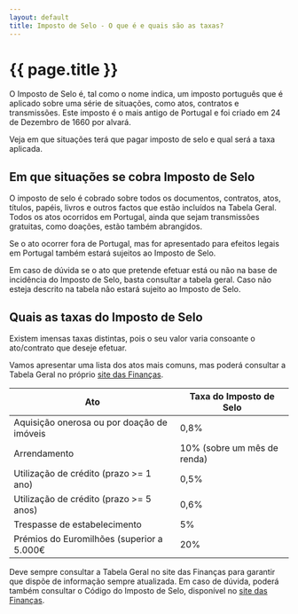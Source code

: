 ```yaml
---
layout: default
title: Imposto de Selo - O que é e quais são as taxas?
---
```


# {{ page.title }}

O Imposto de Selo é, tal como o nome indica, um imposto português que é aplicado sobre uma série de situações, como atos, contratos e transmissões.
Este imposto é o mais antigo de Portugal e foi criado em 24 de Dezembro de 1660 por alvará.

Veja em que situações terá que pagar imposto de selo e qual será a taxa aplicada.

## Em que situações se cobra Imposto de Selo

O imposto de selo é cobrado sobre todos os documentos, contratos, atos, títulos, papéis, livros e outros factos que estão incluídos na Tabela Geral. Todos os atos ocorridos em Portugal, ainda que sejam transmissões gratuitas, como doações, estão também abrangidos.

Se o ato ocorrer fora de Portugal, mas for apresentado para efeitos legais em Portugal também estará sujeitos ao Imposto de Selo.

Em caso de dúvida se o ato que pretende efetuar está ou não na base de incidência do Imposto de Selo, basta consultar a tabela geral. Caso não esteja descrito na tabela não estará sujeito ao Imposto de Selo.

## Quais as taxas do Imposto de Selo

Existem imensas taxas distintas, pois o seu valor varia consoante o ato/contrato que deseje efetuar.

Vamos apresentar uma lista dos atos mais comuns, mas poderá consultar a Tabela Geral no próprio [site das Finanças](http://info.portaldasfinancas.gov.pt/pt/informacao_fiscal/codigos_tributarios/selo/ccod_selo_tabgiselo.htm).

| Ato                                             | Taxa do Imposto de Selo     |
| ----------------------------------------------- | --------------------------- |
| Aquisição onerosa ou por doação de imóveis      | 0,8%                        |
| Arrendamento                                    | 10% (sobre um mês de renda) |
| Utilização de crédito  (prazo >= 1 ano)         | 0,5%                        |
| Utilização de crédito (prazo >= 5 anos)         | 0,6%                        |
| Trespasse de estabelecimento                    | 5%                          |
| Prémios do Euromilhões (superior a 5.000€       | 20%                         |

Deve sempre consultar a Tabela Geral no site das Finanças para garantir que dispõe de informação sempre atualizada. Em caso de dúvida, poderá também consultar o Código do Imposto de Selo, disponível no [site das Finanças](http://info.portaldasfinancas.gov.pt/pt/informacao_fiscal/codigos_tributarios/selo/).
